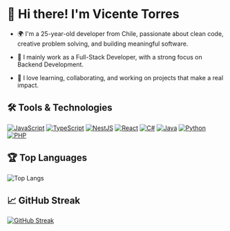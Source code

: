 # 👋 Hi there! I'm Vicente Torres

- 🌍 I'm a 25-year-old developer from Chile, passionate about clean code, creative problem solving, and building meaningful software.

- 💼 I mainly work as a Full-Stack Developer, with a strong focus on Backend Development.

- 🚀 I love learning, collaborating, and working on projects that make a real impact.

## 🛠️ Tools & Technologies

[![JavaScript](https://img.shields.io/badge/javascript-%23323330.svg?style=for-the-badge&logo=javascript&logoColor=%23F7DF1E)](https://developer.mozilla.org/docs/Web/JavaScript)
[![TypeScript](https://img.shields.io/badge/typescript-%23007ACC.svg?style=for-the-badge&logo=typescript&logoColor=white)](https://www.typescriptlang.org/docs/)
[![NestJS](https://img.shields.io/badge/nestjs-%23E0234E.svg?style=for-the-badge&logo=nestjs&logoColor=white)](https://docs.nestjs.com/)
[![React](https://img.shields.io/badge/react-%2320232a.svg?style=for-the-badge&logo=react&logoColor=%2361DAFB)](https://react.dev/learn)
[![C#](https://img.shields.io/badge/C%23-%23239120.svg?style=for-the-badge&logo=dotnet&logoColor=white)](https://learn.microsoft.com/dotnet/csharp/)
[![Java](https://img.shields.io/badge/Java-%23ED8B00.svg?style=for-the-badge&logo=openjdk&logoColor=white)](https://dev.java/learn/)
[![Python](https://img.shields.io/badge/python-%233776AB.svg?style=for-the-badge&logo=python&logoColor=white)](https://docs.python.org/3/)
[![PHP](https://img.shields.io/badge/PHP-%23777BB4.svg?style=for-the-badge&logo=php&logoColor=white)](https://www.php.net/docs.php)

## 🏆 Top Languages

![Top Langs](https://github-readme-stats.vercel.app/api/top-langs/?username=vicentetorresr&layout=compact&theme=ayu-mirage)

## 📈 GitHub Streak

[![GitHub Streak](https://github-readme-streak-stats.herokuapp.com?user=vicentetorresr&theme=ayu-mirage&hide_border=true&date_format=M%20j%5B%2C%20Y%5D&hide_longest_streak=true)](https://git.io/streak-stats)
